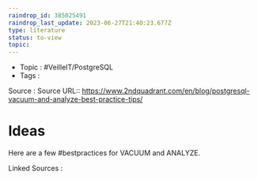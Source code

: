 ```yaml
---
raindrop_id: 385025491
raindrop_last_update: 2023-06-27T21:40:23.677Z
type: literature
status: to-view
topic:
---
```

- Topic : #VeilleIT/PostgreSQL
- Tags : 


Source : Source URL:: https://www.2ndquadrant.com/en/blog/postgresql-vacuum-and-analyze-best-practice-tips/

# Ideas

Here are a few #bestpractices for VACUUM and ANALYZE.


Linked Sources :

